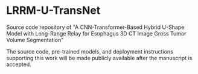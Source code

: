 # LRRM-U-TransNet

Source code repository of "A CNN-Transformer-Based Hybrid U-Shape Model with Long-Range Relay for Esophagus 3D CT Image Gross Tumor Volume Segmentation"

The source code, pre-trained models, and deployment instructions supporting this work will be made publicly available after the manuscript is accepted.
